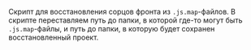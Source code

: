 Скрипт для восстановления сорцов фронта из `.js.map`-файлов.
В скрипте переставляем путь до папки, в которой где-то могут быть `.js.map`-файлы, и путь до папки, в которую будет сохранен восстановленный проект.

 